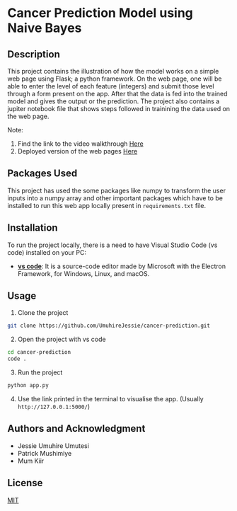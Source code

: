 # Cancer Prediction Model using Naive Bayes



## Description

This project contains the illustration of how the model works on a simple web page using Flask; a python framework. On the web page, one will be able to enter the level of each feature (integers) and submit those level through a form present on the app. After that the data is fed into the trained model and gives the output or the prediction. The project also contains a jupiter notebook file that shows steps followed in trainining the data used on the web page. 

Note: 
1. Find the link to the video walkthrough [Here](https://www.example.com)
2. Deployed version of the web pages [Here](https://www.example.com)

## Packages Used

This project has used the some packages like numpy to transform the user inputs into a numpy array and other important packages which have to be installed to run this web app locally present in `requirements.txt` file. 

## Installation

To run the project locally, there is a need to have Visual Studio Code (vs code) installed on your PC:

- **[vs code](https://code.visualstudio.com/download)**: It is a source-code editor made by Microsoft with the Electron Framework, for Windows, Linux, and macOS.

## Usage


1. Clone the project 

``` bash
git clone https://github.com/UmuhireJessie/cancer-prediction.git

```

2. Open the project with vs code

``` bash
cd cancer-prediction
code .
```

3. Run the project

``` bash
python app.py
```

4. Use the link printed in the terminal to visualise the app. (Usually `http://127.0.0.1:5000/`)


## Authors and Acknowledgment

- Jessie Umuhire Umutesi
- Patrick Mushimiye
- Mum Kiir

## License
[MIT](https://choosealicense.com/licenses/mit/)
